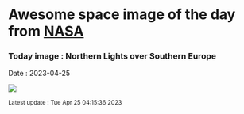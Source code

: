 
# Awesome space image of the day from [NASA](https://api.nasa.gov/)

### Today image : Northern Lights over Southern Europe
Date : 2023-04-25

![](https://apod.nasa.gov/apod/image/2304/NlightsSeurope_Cordero_960.jpg)

<small>Latest update : Tue Apr 25 04:15:36 2023</small>
        